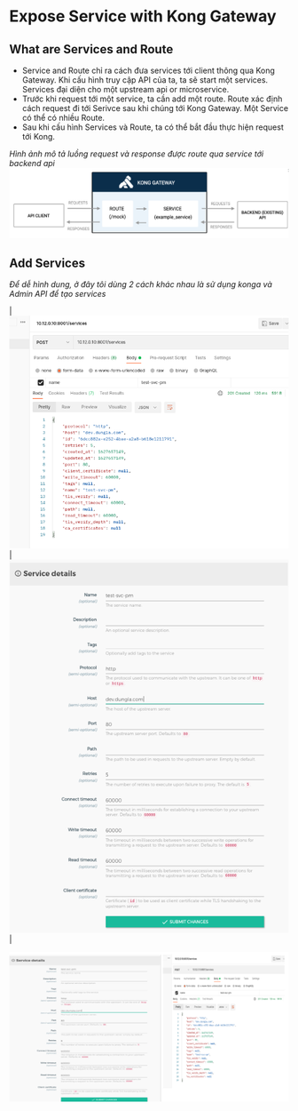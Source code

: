 # Expose Service with Kong Gateway

## What are Services and Route
- Service and Route chỉ ra cách đưa services tới client thông qua Kong Gateway. Khi cấu hình truy cập API của ta, ta sẽ start một services. Services đại diện cho một upstream api or microservice.
- Trước khi request tới một service, ta cần add một route. Route xác định cách request đi tới Serivce sau khi chúng tới Kong Gateway. Một Service có thể có nhiều Route.
- Sau khi cấu hình Services và Route, ta có thể bắt đầu thực hiện request tới Kong.

*Hình ảnh mô tả luồng request và response được route qua service tới backend api*
![alts](../images/kong5.png)

## Add Services
*Để dễ hình dung, ở đây tôi dùng 2 cách khác nhau là sử dụng konga và Admin API để tạo services*

| ![alts](../images/addsvc1.png) | ![alts](../images/addsvc2.png) |




![alts](../images/addsvc.png)
